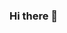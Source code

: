 ### Hi there 👋

<!--
**kvizdos/kvizdos** is a ✨ _special_ ✨ repository because its `README.md` (this file) appears on your GitHub profile.

Here are some ideas to get you started:

Oh, fun! A new place to remember to update! Anyways, heres a bit about me (Kenton Vizdos):
- 17 y/o rising senior in high school
- Web Dev (mainly w/ NodeJS)
- I sometimes write blog posts @ https://blog.kentonvizdos.com
- Right now, I'm working on PRAUXY (a proxy system with simple authentication at its core) and PRAUXYGO (a tablet IDE)
- You can check out my official portfolio page @ https://kentonvizdos.com
-->
